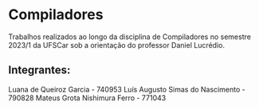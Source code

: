 # Compiladores
Trabalhos realizados ao longo da disciplina de Compiladores no semestre 2023/1 da UFSCar sob a orientação do professor Daniel Lucrédio.

## Integrantes: 
Luana de Queiroz Garcia - 740953
Luís Augusto Simas do Nascimento - 790828
Mateus Grota Nishimura Ferro - 771043
